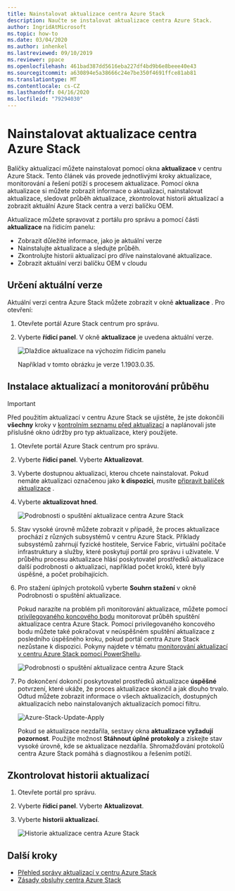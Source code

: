```yaml
---
title: Nainstalovat aktualizace centra Azure Stack
description: Naučte se instalovat aktualizace centra Azure Stack.
author: IngridAtMicrosoft
ms.topic: how-to
ms.date: 03/04/2020
ms.author: inhenkel
ms.lastreviewed: 09/10/2019
ms.reviewer: ppace
ms.openlocfilehash: 461bad387dd5616eba227df4bd9b6e8beee40e43
ms.sourcegitcommit: a630894e5a38666c24e7be350f4691ffce81ab81
ms.translationtype: MT
ms.contentlocale: cs-CZ
ms.lasthandoff: 04/16/2020
ms.locfileid: "79294030"
---
```

# <a name="install-azure-stack-hub-updates"></a>Nainstalovat aktualizace centra Azure Stack

Balíčky aktualizací můžete nainstalovat pomocí okna **aktualizace** v centru Azure Stack. Tento článek vás provede jednotlivými kroky aktualizace, monitorování a řešení potíží s procesem aktualizace. Pomocí okna aktualizace si můžete zobrazit informace o aktualizaci, nainstalovat aktualizace, sledovat průběh aktualizace, zkontrolovat historii aktualizací a zobrazit aktuální Azure Stack centra a verzi balíčku OEM.

Aktualizace můžete spravovat z portálu pro správu a pomocí části **aktualizace** na řídicím panelu:

- Zobrazit důležité informace, jako je aktuální verze
- Nainstalujte aktualizace a sledujte průběh.
- Zkontrolujte historii aktualizací pro dříve nainstalované aktualizace.
- Zobrazit aktuální verzi balíčku OEM v cloudu

## <a name="determine-the-current-version"></a>Určení aktuální verze

Aktuální verzi centra Azure Stack můžete zobrazit v okně **aktualizace** . Pro otevření:

1.  Otevřete portál Azure Stack centrum pro správu.

2.  Vyberte **řídicí panel**. V okně **aktualizace** je uvedena aktuální verze.

    ![Dlaždice aktualizace na výchozím řídicím panelu](./media/azure-stack-update-apply/image1.png)

    Například v tomto obrázku je verze 1.1903.0.35.

## <a name="install-updates-and-monitor-progress"></a>Instalace aktualizací a monitorování průběhu

> [!Important]
> Před použitím aktualizací v centru Azure Stack se ujistěte, že jste dokončili **všechny** kroky v [kontrolním seznamu před aktualizací](release-notes-checklist.md) a naplánovali jste příslušné okno údržby pro typ aktualizace, který použijete.

1. Otevřete portál Azure Stack centrum pro správu.

2. Vyberte **řídicí panel**. Vyberte **Aktualizovat**.

3. Vyberte dostupnou aktualizaci, kterou chcete nainstalovat. Pokud nemáte aktualizaci označenou jako **k dispozici**, musíte [připravit balíček aktualizace](azure-stack-update-prepare-package.md) .

4. Vyberte **aktualizovat hned**.

    ![Podrobnosti o spuštění aktualizace centra Azure Stack](./media/azure-stack-update-apply/image2.png)

5. Stav vysoké úrovně můžete zobrazit v případě, že proces aktualizace prochází z různých subsystémů v centru Azure Stack. Příklady subsystémů zahrnují fyzické hostitele, Service Fabric, virtuální počítače infrastruktury a služby, které poskytují portál pro správu i uživatele. V průběhu procesu aktualizace hlásí poskytovatel prostředků aktualizace další podrobnosti o aktualizaci, například počet kroků, které byly úspěšné, a počet probíhajících.

6. Pro stažení úplných protokolů vyberte **Souhrn stažení** v okně Podrobnosti o spuštění aktualizace.

    Pokud narazíte na problém při monitorování aktualizace, můžete pomocí [privilegovaného koncového bodu](https://docs.microsoft.com/azure-stack/operator/azure-stack-privileged-endpoint) monitorovat průběh spuštění aktualizace centra Azure Stack. Pomocí privilegovaného koncového bodu můžete také pokračovat v neúspěšném spuštění aktualizace z posledního úspěšného kroku, pokud portál centra Azure Stack nezůstane k dispozici. Pokyny najdete v tématu [monitorování aktualizací v centru Azure Stack pomocí PowerShellu](azure-stack-update-monitor.md).

    ![Podrobnosti o spuštění aktualizace centra Azure Stack](./media/azure-stack-update-apply/image3.png)

7. Po dokončení dokončí poskytovatel prostředků aktualizace **úspěšné** potvrzení, které ukáže, že proces aktualizace skončil a jak dlouho trvalo. Odtud můžete zobrazit informace o všech aktualizacích, dostupných aktualizacích nebo nainstalovaných aktualizacích pomocí filtru.

    ![Azure-Stack-Update-Apply](./media/azure-stack-update-apply/image4.png)

    Pokud se aktualizace nezdařila, sestavy okna **aktualizace** **vyžadují pozornost**. Použijte možnost **Stáhnout úplné protokoly** a získejte stav vysoké úrovně, kde se aktualizace nezdařila. Shromažďování protokolů centra Azure Stack pomáhá s diagnostikou a řešením potíží.

## <a name="review-update-history"></a>Zkontrolovat historii aktualizací

1. Otevřete portál pro správu.

2. Vyberte **řídicí panel**. Vyberte **Aktualizovat**.

3. Vyberte **historii aktualizací**.

    ![Historie aktualizace centra Azure Stack](./media/azure-stack-update-apply/image7.png)

## <a name="next-steps"></a>Další kroky

-   [Přehled správy aktualizací v centru Azure Stack](https://docs.microsoft.com/azure-stack/operator/azure-stack-updates)  
-   [Zásady obsluhy centra Azure Stack](https://docs.microsoft.com/azure-stack/operator/azure-stack-servicing-policy)  
